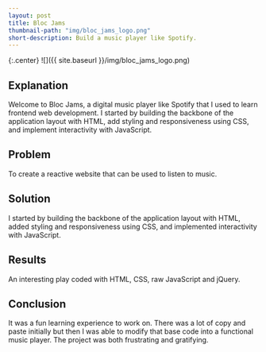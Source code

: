 ```yaml
---
layout: post
title: Bloc Jams
thumbnail-path: "img/bloc_jams_logo.png"
short-description: Build a music player like Spotify.
---
```


{:.center}
![]({{ site.baseurl }}/img/bloc_jams_logo.png)

## Explanation
Welcome to Bloc Jams, a digital music player like Spotify that I used to learn frontend web development. I started by building the backbone of the application layout with HTML, add styling and responsiveness using CSS, and implement interactivity with JavaScript.

## Problem
To create a reactive website that can be used to listen to music.

## Solution
I started by building the backbone of the application layout with HTML, added styling and responsiveness using CSS, and implemented interactivity with JavaScript.

## Results
An interesting play coded with HTML, CSS, raw JavaScript and jQuery.

## Conclusion
It was a fun learning experience to work on. There was a lot of copy and paste initially but then I was able to modify that base code into a functional music player. The project was both frustrating and gratifying.
